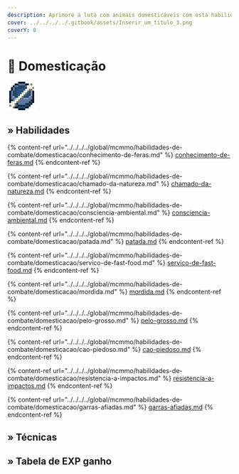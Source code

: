```yaml
---
description: Aprimore a luta com animais domesticáveis com esta habilidade!
cover: ../../../../.gitbook/assets/Inserir_um_titulo_3.png
coverY: 0
---
```


# 🦴 Domesticação

![](../../../../.gitbook/assets/TamingSkill.webp)

## » Habilidades

{% content-ref url="../../../../global/mcmmo/habilidades-de-combate/domesticacao/conhecimento-de-feras.md" %}
[conhecimento-de-feras.md](../../../../global/mcmmo/habilidades-de-combate/domesticacao/conhecimento-de-feras.md)
{% endcontent-ref %}

{% content-ref url="../../../../global/mcmmo/habilidades-de-combate/domesticacao/chamado-da-natureza.md" %}
[chamado-da-natureza.md](../../../../global/mcmmo/habilidades-de-combate/domesticacao/chamado-da-natureza.md)
{% endcontent-ref %}

{% content-ref url="../../../../global/mcmmo/habilidades-de-combate/domesticacao/consciencia-ambiental.md" %}
[consciencia-ambiental.md](../../../../global/mcmmo/habilidades-de-combate/domesticacao/consciencia-ambiental.md)
{% endcontent-ref %}

{% content-ref url="../../../../global/mcmmo/habilidades-de-combate/domesticacao/patada.md" %}
[patada.md](../../../../global/mcmmo/habilidades-de-combate/domesticacao/patada.md)
{% endcontent-ref %}

{% content-ref url="../../../../global/mcmmo/habilidades-de-combate/domesticacao/servico-de-fast-food.md" %}
[servico-de-fast-food.md](../../../../global/mcmmo/habilidades-de-combate/domesticacao/servico-de-fast-food.md)
{% endcontent-ref %}

{% content-ref url="../../../../global/mcmmo/habilidades-de-combate/domesticacao/mordida.md" %}
[mordida.md](../../../../global/mcmmo/habilidades-de-combate/domesticacao/mordida.md)
{% endcontent-ref %}

{% content-ref url="../../../../global/mcmmo/habilidades-de-combate/domesticacao/pelo-grosso.md" %}
[pelo-grosso.md](../../../../global/mcmmo/habilidades-de-combate/domesticacao/pelo-grosso.md)
{% endcontent-ref %}

{% content-ref url="../../../../global/mcmmo/habilidades-de-combate/domesticacao/cao-piedoso.md" %}
[cao-piedoso.md](../../../../global/mcmmo/habilidades-de-combate/domesticacao/cao-piedoso.md)
{% endcontent-ref %}

{% content-ref url="../../../../global/mcmmo/habilidades-de-combate/domesticacao/resistencia-a-impactos.md" %}
[resistencia-a-impactos.md](../../../../global/mcmmo/habilidades-de-combate/domesticacao/resistencia-a-impactos.md)
{% endcontent-ref %}

{% content-ref url="../../../../global/mcmmo/habilidades-de-combate/domesticacao/garras-afiadas.md" %}
[garras-afiadas.md](../../../../global/mcmmo/habilidades-de-combate/domesticacao/garras-afiadas.md)
{% endcontent-ref %}

## » Técnicas

## » Tabela de EXP ganho
